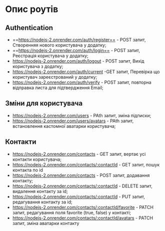 # Опис роутів

## Authentication

- ==https://nodejs-2.onrender.com/auth/register== -  POST запит, Створенняя нового користувача у додатку;
- ==https://nodejs-2.onrender.com/auth/login== - POST запит, Реєстрація користувача у додатку;
- https://nodejs-2.onrender.com/auth/logout - POST запит, Вихід користувача з додатку;
- https://nodejs-2.onrender.com/auth/current -GET запит, Перевірка що користувач зареєстрований у додатку;
- https://nodejs-2.onrender.com/auth/verify - POST запит,  повторна відправка листа для підтвердження Email;

##  Зміни для користувача

- https://nodejs-2.onrender.com/users - PAth запит, зміна підписки;
- https://nodejs-2.onrender.com/users/avatars -  PAth запит, встановлення кастомної аватарки користувача;

##  Контакти

- https://nodejs-2.onrender.com/contacts - GET запит, вертає усі контакти користувача;
 - https://nodejs-2.onrender.com/contacts/:contactId - GET запит, пошук контакта по id  
 - https://nodejs-2.onrender.com/contacts - POST запит, додавання контакту;
 - https://nodejs-2.onrender.com/contacts/:contactId - DELETE запит, видалення контакту за id;
 - https://nodejs-2.onrender.com/contacts/:contactId - PUT запит, редагування контакту за id;
 - https://nodejs-2.onrender.com/contacts/:contactId/favorite - PATCH запит, редагування поля favorite (true, false) у контакті;
 - https://nodejs-2.onrender.com/contacts/:contactId/avatars - PATCH запит, зміна аватарки контакту
